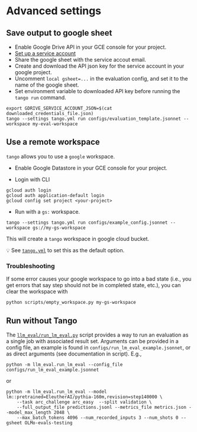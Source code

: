 
# Advanced settings


## Save output to google sheet

* Enable Google Drive API in your GCE console for your project.
* [Set up a service account](https://pygsheets.readthedocs.io/en/stable/authorization.html)
* Share the google sheet with the service accout email.
* Create and download the API json key for the service account in your google project.
* Uncomment `local gsheet=...` in the evaluation config, and set it to the name of the google sheet.
* Set environment variable to downloaded API key before running the `tango run` command.

```commandline
export GDRIVE_SERVICE_ACCOUNT_JSON=$(cat downloaded_credentials_file.json)
tango --settings tango.yml run configs/evaluation_template.jsonnet --workspace my-eval-workspace
```

## Use a remote workspace

`tango` allows you to use a `google` workspace.

* Enable Google Datastore in your GCE console for your project.

* Login with CLI

```commandline
gcloud auth login
gcloud auth application-default login
gcloud config set project <your-project>
```

* Run with a `gs:` workspace.

```commandline
tango --settings tango.yml run configs/example_config.jsonnet --workspace gs://my-gs-workspace
```

This will create a `tango` workspace in google cloud bucket.

💡 See [`tango.yml`](tango.yml) to set this as the default option.

### Troubleshooting

If some error causes your google workspace to go into a bad state (i.e., you get errors that say step should not be in completed state, etc.), you can clear the workspace with

```commandline
python scripts/empty_workspace.py my-gs-workspace
```


## Run without Tango

The [`llm_eval/run_lm_eval.py`](llm_eval/run_lm_eval.py) script provides a way to run an evaluation as a single
job with associated result set. Arguments can be provided in a config file, an example is found 
in `configs/run_lm_eval_example.jsonnet`, or as direct arguments (see documentation in script). E.g.,

```commandline
python -m llm_eval.run_lm_eval --config_file configs/run_lm_eval_example.jsonnet
```
or
```commandline
python -m llm_eval.run_lm_eval --model lm::pretrained=EleutherAI/pythia-160m,revision=step140000 \
    --task arc_challenge arc_easy  --split validation \
    --full_output_file predictions.jsonl --metrics_file metrics.json --model_max_length 2048 \
    --max_batch_tokens 4096 --num_recorded_inputs 3 --num_shots 0 --gsheet OLMo-evals-testing
```

